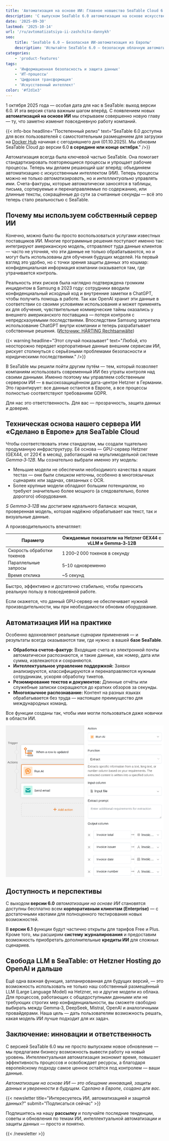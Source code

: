 ```yaml
---
title: 'Автоматизация на основе ИИ: Главное новшество SeaTable Cloud 6.0'
description: 'С выпуском SeaTable 6.0 автоматизация на основе искусственного интеллекта выходит в облако. Воспользуйтесь интеллектуальной автоматизацией процессов, полной совместимостью с GDPR и максимальным контролем над данными благодаря нашему собственному серверу ИИ в Германии.'
date: '2025-09-30'
lastmod: '2025-10-14'
url: '/ru/avtomatizatsiya-ii-zashchita-dannykh'
seo:
    title: 'SeaTable 6.0 – Безопасная ИИ‑автоматизация из Европы'
    description: 'Испытайте SeaTable 6.0 — безопасную облачную автоматизацию с ИИ и немецкой защитой данных.'
categories:
    - 'product-features'
tags:
    - 'Информационная безопасность и защита данных'
    - 'ИТ-процессы'
    - 'Цифровая трансформация'
    - 'Искусственный интеллект'
color: '#f2d1e3'
---
```


1 октября 2025 года — особая дата для нас в SeaTable: выход версии 6.0. И эта версия стала важным шагом вперёд. С появлением новых **автоматизаций на основе ИИ** мы открываем совершенно новую главу — ту, что заметно изменит повседневную работу компаний.

{{< info-box headline="Постепенный релиз" text="SeaTable 6.0 доступна для всех пользователей с самостоятельным размещением для загрузки на [Docker Hub](https://hub.docker.com/r/seatable/seatable-enterprise) начиная с сегодняшнего дня (01.10.2025). Мы обновим SeaTable Cloud до версии 6.0 **в середине или конце октября**." />}}

Автоматизация всегда была ключевой частью SeaTable. Она помогает стандартизировать повторяющиеся процессы и упрощает рабочие процессы. Теперь мы делаем решающий шаг вперёд: объединяем автоматизацию с искусственным интеллектом (ИИ). Теперь процессы можно не только _автоматизировать_, но и _интеллектуально_ управлять ими. Счета-фактуры, которые автоматически заносятся в таблицы, письма, сортируемые и перенаправляемые по содержанию, или длинные тексты, сокращённые до сути за считанные секунды — всё это теперь стало реальностью с SeaTable.

## Почему мы используем собственный сервер ИИ

Конечно, можно было бы просто воспользоваться услугами известных поставщиков ИИ. Многие программные решения поступают именно так: интегрируют американскую модель, отправляют туда данные клиентов — часто не уточняя, что эти данные не только обрабатываются, но и могут быть использованы для обучения будущих моделей. На первый взгляд это удобно, но с точки зрения защиты данных это кошмар: конфиденциальная информация компании оказывается там, где утрачивается контроль.

Реальность этих рисков была наглядно подтверждена громким инцидентом в Samsung в 2023 году: сотрудники вводили конфиденциальный исходный код и внутренние заметки в ChatGPT, чтобы получить помощь в работе. Так как OpenAI хранит эти данные в соответствии со своими условиями использования и может применять их для обучения, чувствительные коммерческие тайны оказались у внешнего американского поставщика — потеря контроля с непредсказуемыми последствиями. Впоследствии Samsung запретила использование ChatGPT внутри компании и теперь разрабатывает собственные решения. ([Источник: HÄRTING Rechtsanwälte](https://haerting.de/wissen/samsungs-chatgpt-leak-ki-risiken-im-berufsalltag/))

{{< warning headline="Этот случай показывает" text="Любой, кто неосторожно передает корпоративные данные внешним сервисам ИИ, рискует столкнуться с серьёзными проблемами безопасности и юридическими последствиями." />}}

В SeaTable мы решили пойти другим путём — тем, который позволяет компаниям использовать современный ИИ без утраты контроля над своими данными. Именно поэтому мы управляем собственным сервером ИИ — в высокозащищённом дата-центре Hetzner в Германии. Это гарантирует: все данные остаются в Европе, а все процессы полностью соответствуют требованиям GDPR.

Для нас это ответственность. Для вас — прозрачность, защита данных и доверие.

## Техническая основа нашего сервера ИИ «Сделано в Европе» для SeaTable Cloud

Чтобы соответствовать этим стандартам, мы создали тщательно продуманную инфраструктуру. Её основа — GPU-сервер Hetzner (GEX44, от 220 € в месяц), работающий на мультимодельной системе _Gemma‑3‑12B_. Мы сознательно выбрали именно эту модель:

- Меньшие модели не обеспечили необходимого качества в наших тестах — они были слишком неточны, особенно в многоязычных сценариях или задачах, связанных с OCR.
- Более крупные модели обладают большим потенциалом, но требуют значительно более мощного (а следовательно, более дорогого) оборудования.

_S Gemma‑3‑12B_ мы достигаем идеального баланса: мощная, проверенная модель, которая надёжно обрабатывает как текст, так и визуальные данные.

А производительность впечатляет:

| Параметр                   | Ожидаемые показатели на Hetzner GEX44 с vLLM и Gemma‑3‑12B |
| -------------------------- | ---------------------------------------------------------- |
| Скорость обработки токенов | 1 200–2 000 токенов в секунду                              |
| Параллельные запросы       | 5–10 одновременно                                          |
| Время отклика              | ~5 секунд                                                  |

Быстро, эффективно и достаточно стабильно, чтобы приносить реальную пользу в повседневной работе.

Если окажется, что данный GPU‑сервер не обеспечивает нужной производительности, мы при необходимости обновим оборудование.

## Автоматизация ИИ на практике

Особенно вдохновляют реальные сценарии применения — и результаты всегда оказываются там, где нужно: в вашей **базе SeaTable**.

- **Обработка счетов‑фактур:** Входящие счета из электронной почты автоматически распознаются, и такие данные, как номер, дата или сумма, извлекаются и сохраняются.
- **Интеллектуальное управление поддержкой:** Заявки анализируются, классифицируются и перенаправляются нужным сотрудникам, ускоряя обработку тикетов.
- **Резюмирование текстов и документов:** Длинные отчёты или служебные записки сокращаются до кратких обзоров за секунды.
- **Многоязычное распознавание:** Контент на разных языках обрабатывается без труда — настоящее преимущество для международных команд.

Все функции созданы так, чтобы ими могли пользоваться даже новички в области ИИ.

![Мастер автоматизации с поддержкой ИИ в SeaTable 6.0](ai-automations-in-seatable.png 'Новый мастер автоматизации с функциями ИИ в SeaTable 6.0')

## Доступность и перспективы

С выходом **версии 6.0** _автоматизации на основе ИИ_ становятся доступны бесплатно всем **корпоративным клиентам (Enterprise)** — с достаточными квотами для полноценного тестирования новых возможностей.

В **версии 6.1** функции будут частично открыты для тарифов Free и Plus. Кроме того, мы расширим **систему журналирования** и предоставим возможность приобретать дополнительные **кредиты ИИ** для сложных сценариев.

## Свобода LLM в SeaTable: от Hetzner Hosting до OpenAI и дальше

Ещё одна важная функция, запланированная для будущих версий, — это возможность использовать не только наш собственный размещённый LLM (Large Language Model) на Hetzner, но и другие модели из облака. Для процессов, работающих с общедоступными данными или не требующих строгих мер конфиденциальности, вы сможете свободно выбирать между Gemma‑3, DeepSeek, Mistral, OpenAI и аналогичными провайдерами. Наша цель — дать пользователям возможность решать, какая модель ИИ лучше подходит для их задач.

## Заключение: инновации и ответственность

С версией SeaTable 6.0 мы не просто выпускаем новое обновление — мы предлагаем бизнесу возможность вывести работу на новый уровень. Интеллектуальная автоматизация экономит время, повышает эффективность процессов и освобождает ресурсы, а благодаря европейскому подходу самое ценное остаётся под контролем — ваши данные.

_Автоматизации на основе ИИ — это обещание инноваций, защиты данных и уверенности в будущем. Сделано в Европе, создано для вас._

{{< newsletter title="Интересуетесь ИИ, автоматизацией и защитой данных?" submit="Подписаться сейчас" >}}

Подпишитесь на нашу **рассылку** и получайте последние тенденции, советы и обновления по темам ИИ, интеллектуальной автоматизации и защиты данных — просто и понятно.

{{< /newsletter >}}
